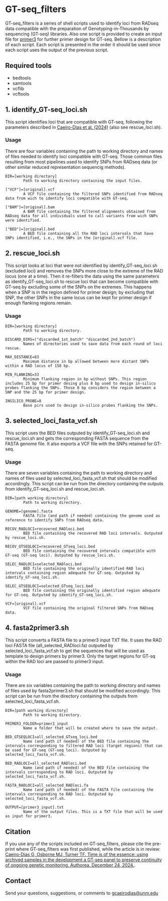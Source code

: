 # GT-seq_filters
GT-seq_filters is a series of shell scripts used to identify loci from RADseq data compatible with the preparation of Genotyping-in-Thousands by sequencing (GT-seq) libraries. Also one script is provided to create an input file for [primer3](https://github.com/primer3-org/primer3) for further primer design for GT-seq. Bellow is a description of each script. Each script is presented in the order it should be used since each script uses the output of the previous script.

## Required tools
- bedtools
- samtools
- vcflib
- vcftools

## 1. identify_GT-seq_loci.sh
This script identifies loci that are compatible with GT-seq, following the parameters described in [Caeiro-Dias et al. (2024)](https://doi.org/10.22541/au.173501104.41338406/v1) (also see rescue_loci.sh).

### Usage
There are four variables containing the path to working directory and names of files needed to identify loci compatible with GT-seq. Those common files resulting from most pipelines used to identify SNPs from RADseq data (or other similar reduced representation sequencig methods).
~~~
DIR=[working directory]
        Path to working directory containing the input files.

["VCF"]=[original].vcf
        A VCF file containing the filtered SNPs identified from RADseq data from wich to identify loci compatible with GT-seq.

["BAM"]=[original].bam
        A BAM file containing the filtered alignments obtained from RADseq data for all individuals used to call variants from wich SNPs were identified.

["BED"]=[original].bed
        A BED file containing all the RAD loci intervals that have SNPs identified, i.e., the SNPs in the [original].vcf file.
~~~

## 2. rescue_loci.sh
This script looks at loci that were not identified by identify_GT-seq_loci.sh (excluded loci) and removes the SNPs more close to the extreme of the RAD locus (one at a time). Then it re-filters the data using the same parameters as identify_GT-seq_loci.sh to rescue loci that can become compatible with GT-seq by excluding some of the SNPs on the extremes. This happens when a SNP is in the region defined for primer design; by excluding that SNP, the other SNPs in the same locus can be kept for primer design if enough flanking regions remain.

### Usage
~~~
DIR=[working directory]
        Path to working directory.

DISCARD_DIRS=("discarded_1st_batch" "discarded_2nd_batch")
        Names of directories used to save data from each round of loci rescue.

MAX_DISTANCE=83
        Maximum distance in bp allowed between more distant SNPs within a RAD locus of 150 bp.

MIN_FLANKING=33
        Minimum flanking region in bp without SNPs. This region includes 25 bp for primer desing plus 8 bp used to design in-silico probes flanking the SNPs. Those 8 bp considers the region between a SNP and the 25 bp for primer design.

INSILICO_PROBE=8
        Base pirs used to design in-silico probes flanking the SNPs.
~~~

## 3. selected_loci_fasta_vcf.sh
This script uses the BED files outputed by identify_GT-seq_loci.sh and rescue_loci.sh and gets the corresponding FASTA sequence from the FASTA genome file. It also exports a VCF file with the SNPs retained for GT-seq.

### Usage
There are seven variables containing the path to working directory and names of files used by selected_loci_fasta_vcf.sh that should be modified accordingly. This script can be run from the directory containing the outputs from identify_GT-seq_loci.sh and rescue_loci.sh. 
~~~
DIR=[path working directory]
        Path to working directory.

GENOME=[genome].fasta
        FASTA file (and path if needed) containing the genome used as reference to identify SNPs from RADseq data.
 
RECOV_RADLOCI=recovered_RADloci.bed
        BED file containing the recovered RAD loci intervals. Outputed by rescue_loci.sh.

RECOV_GTSEQLOCI=recovered_GTseq_loci.bed
        BED file containing the recovered intervals compatible with GT-seq (GT-seq loci). Outputed by rescue_loci.sh.

SELEC_RADLOCI=selected_RADloci.bed
        BED file containing the originally identified RAD loci intervals containing region adequate for GT-seq. Outputed by identify_GT-seq_loci.sh.
        
SELEC_GTSEQLOCI=selected_GTseq_loci.bed
        BED file containing the originally identified region adequate for GT-seq. Outputed by identify_GT-seq_loci.sh.

VCF=[original].vcf
        VCF file containing the original filtered SNPs from RADseq data. 
~~~

## 4. fasta2primer3.sh
This script converts a FASTA file to a primer3 input TXT file. It uses the RAD loci FASTA file (all_selected_RADloci.fa) outputed by selected_loci_fasta_vcf.sh to get the sequences that will be used as template to design primers by primer3. Only the target regions for GT-sq within the RAD loci are passed to primer3 input.

### Usage
There are six variables containing the path to working directory and names of files used by fasta2primer3.sh that should be modified accordingly. This script can be run from the directory containing the outputs from selected_loci_fasta_vcf.sh. 
~~~
DIR=[path working directory]
        Path to working directory.

PRIMER3_FOLDER=primer3_input
        Name a folder that will be created where to save the output.

BED_GTSEQLOCI=all_selected_GTseq_loci.bed
        Name (and path if needed) of the BED file containing the intervals corresponding to filtered RAD loci (target regions) that can be used for GT-seq (GT-seq loci). Outputed by selected_loci_fasta_vcf.sh.

BED_RADLOCI=all_selected_RADloci.bed
        Name (and path if needed) of the BED file containing the intervals corresponding to RAD loci. Outputed by selected_loci_fasta_vcf.sh.

FASTA_RADLOCI=all_selected_RADloci.fa
        Name (and path if needed) of the FASTA file containing the intervals corresponding to RAD loci. Outputed by selected_loci_fasta_vcf.sh.

OUTPUT=[primer3_input].txt
        Name of the output files. This is a TXT file that will be used as input for primer3.
~~~

## Citation
If you use any of the scripts included on GT-seq_filters, please cite the pre-print where GT-seq_filters was first published, while the article is in review: [Caeiro-Dias G, Osborne MJ, Turner TF. Time is of the essence: using archived samples in the development a GT-seq panel to preserve continuity of ongoing genetic monitoring. Authorea. December 24, 2024.](https://doi.org/10.22541/au.173501104.41338406/v1). 

## Contact
Send your questions, suggestions, or comments to gcaeirodias@unm.edu
